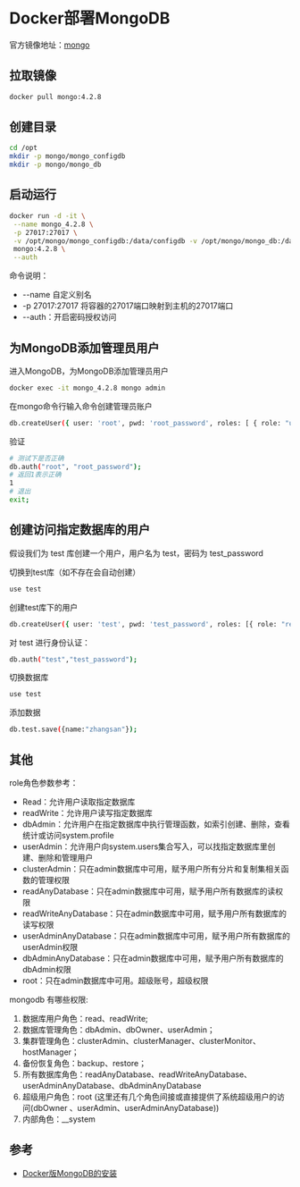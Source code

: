 # Docker部署MongoDB

官方镜像地址：[mongo](https://hub.docker.com/_/mongo)

## 拉取镜像

```bash
docker pull mongo:4.2.8
```

## 创建目录

```bash
cd /opt
mkdir -p mongo/mongo_configdb
mkdir -p mongo/mongo_db
```

## 启动运行

```bash
docker run -d -it \
 --name mongo_4.2.8 \
 -p 27017:27017 \
 -v /opt/mongo/mongo_configdb:/data/configdb -v /opt/mongo/mongo_db:/data/db \
 mongo:4.2.8 \
 --auth
```

命令说明：

- --name 自定义别名
- -p 27017:27017 将容器的27017端口映射到主机的27017端口
- --auth：开启密码授权访问

## 为MongoDB添加管理员用户

进入MongoDB，为MongoDB添加管理员用户

```bash
docker exec -it mongo_4.2.8 mongo admin
```

在mongo命令行输入命令创建管理员账户

```bash
db.createUser({ user: 'root', pwd: 'root_password', roles: [ { role: "userAdminAnyDatabase", db: "admin" } ] });
```

验证

```bash
# 测试下是否正确
db.auth("root", "root_password");
# 返回1表示正确
1
# 退出
exit;
```

## 创建访问指定数据库的用户

假设我们为 test 库创建一个用户，用户名为 test，密码为 test_password

切换到test库（如不存在会自动创建）

```bash
use test
```

创建test库下的用户

```bash
db.createUser({ user: 'test', pwd: 'test_password', roles: [{ role: "readWrite", db: "test" }] });
```

对 test 进行身份认证：

```bash
db.auth("test","test_password");
```

切换数据库

```bash
use test
```

添加数据

```bash
db.test.save({name:"zhangsan"});
```

## 其他

role角色参数参考：

- Read：允许用户读取指定数据库
- readWrite：允许用户读写指定数据库
- dbAdmin：允许用户在指定数据库中执行管理函数，如索引创建、删除，查看统计或访问system.profile
- userAdmin：允许用户向system.users集合写入，可以找指定数据库里创建、删除和管理用户
- clusterAdmin：只在admin数据库中可用，赋予用户所有分片和复制集相关函数的管理权限
- readAnyDatabase：只在admin数据库中可用，赋予用户所有数据库的读权限
- readWriteAnyDatabase：只在admin数据库中可用，赋予用户所有数据库的读写权限
- userAdminAnyDatabase：只在admin数据库中可用，赋予用户所有数据库的userAdmin权限
- dbAdminAnyDatabase：只在admin数据库中可用，赋予用户所有数据库的dbAdmin权限
- root：只在admin数据库中可用。超级账号，超级权限

mongodb 有哪些权限:

1. 数据库用户角色：read、readWrite;
2. 数据库管理角色：dbAdmin、dbOwner、userAdmin；
3. 集群管理角色：clusterAdmin、clusterManager、clusterMonitor、hostManager；
4. 备份恢复角色：backup、restore；
5. 所有数据库角色：readAnyDatabase、readWriteAnyDatabase、userAdminAnyDatabase、dbAdminAnyDatabase
6. 超级用户角色：root (这里还有几个角色间接或直接提供了系统超级用户的访问(dbOwner 、userAdmin、userAdminAnyDatabase))
7. 内部角色：__system

## 参考

- [Docker版MongoDB的安装](https://www.jianshu.com/p/2181b2e27021)
